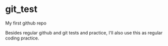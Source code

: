 # git_test

My first github repo

Besides regular github and git tests and practice, I'll also use this as regular coding practice.

